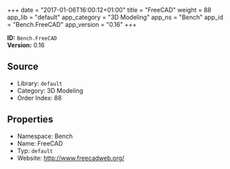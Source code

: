 ﻿+++
date = "2017-01-06T16:00:12+01:00"
title = "FreeCAD"
weight = 88
app_lib = "default"
app_category = "3D Modeling"
app_ns = "Bench"
app_id = "Bench.FreeCAD"
app_version = "0.16"
+++

**ID:** `Bench.FreeCAD`  
**Version:** 0.16  
<!--more-->

## Source

* Library: `default`
* Category: 3D Modeling
* Order Index: 88

## Properties

* Namespace: Bench
* Name: FreeCAD
* Typ: `default`
* Website: <http://www.freecadweb.org/>

